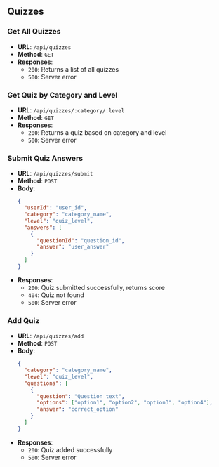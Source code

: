 
## Quizzes

### Get All Quizzes
- **URL**: `/api/quizzes`
- **Method**: `GET`
- **Responses**:
    - `200`: Returns a list of all quizzes
    - `500`: Server error

### Get Quiz by Category and Level
- **URL**: `/api/quizzes/:category/:level`
- **Method**: `GET`
- **Responses**:
    - `200`: Returns a quiz based on category and level
    - `500`: Server error

### Submit Quiz Answers
- **URL**: `/api/quizzes/submit`
- **Method**: `POST`
- **Body**:
    ```json
    {
      "userId": "user_id",
      "category": "category_name",
      "level": "quiz_level",
      "answers": [
        {
          "questionId": "question_id",
          "answer": "user_answer"
        }
      ]
    }
    ```
- **Responses**:
    - `200`: Quiz submitted successfully, returns score
    - `404`: Quiz not found
    - `500`: Server error

### Add Quiz
- **URL**: `/api/quizzes/add`
- **Method**: `POST`
- **Body**:
    ```json
    {
      "category": "category_name",
      "level": "quiz_level",
      "questions": [
        {
          "question": "Question text",
          "options": ["option1", "option2", "option3", "option4"],
          "answer": "correct_option"
        }
      ]
    }
    ```
- **Responses**:
    - `200`: Quiz added successfully
    - `500`: Server error
